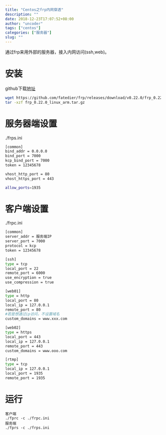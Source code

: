 ```yaml
---
title: "Centos之frp内网穿透"
description: ""
date: 2018-12-23T17:07:52+08:00
author: "uncoder"
tags: ["centos"]
categories: ["服务器"]
slug: ""
---
```


通过frp来用外部的服务器，接入内网访问(ssh,web)。
<!--more-->

# 安装

github下载[地址](https://github.com/fatedier/frp/releases)

```bash
wget https://github.com/fatedier/frp/releases/download/v0.22.0/frp_0.22.0_linux_arm.tar.gz
tar -xzf frp_0.22.0_linux_arm.tar.gz
```

# 服务器端设置

./frps.ini

```bash
[common]
bind_addr = 0.0.0.0
bind_port = 7000
kcp_bind_port = 7000
token = 12345678

vhost_http_port = 80
vhost_https_port = 443

allow_ports=1935
```

# 客户端设置

./frpc.ini

```bash
[common]
server_addr = 服务端IP
server_port = 7000
protocol = kcp
token = 12345678

[ssh]
type = tcp
local_port = 22
remote_port = 6000
use_encryption = true
use_compression = true

[web01]
type = http
local_port = 80
local_ip = 127.0.0.1
remote_port = 80
#若是想通过ip访问，不设置域名
custom_domains = www.xxx.com

[web02]
type = https
local_port = 443
local_ip = 127.0.0.1
remote_port = 443
custom_domains = www.ooo.com

[rtmp]
type = tcp
local_ip = 127.0.0.1
local_port = 1935
remote_port = 1935
```

# 运行

```
客户端
./fprc -c ./frpc.ini
服务端
./fprs -c ./frps.ini
```
